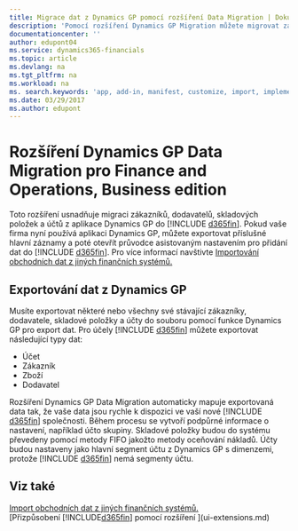 ```yaml
---
title: Migrace dat z Dynamics GP pomocí rozšíření Data Migration | Dokumenty Microsoft
description: 'Pomocí rozšíření Dynamics GP Migration můžete migrovat zákazníky, dodavatele, skladové položky a účty z Dynamics GP do Business Central.'
documentationcenter: ''
author: edupont04
ms.service: dynamics365-financials
ms.topic: article
ms.devlang: na
ms.tgt_pltfrm: na
ms.workload: na
ms. search.keywords: 'app, add-in, manifest, customize, import, implement'
ms.date: 03/29/2017
ms.author: edupont
---
```

# <a name="the-dynamics-gp-data-migration-extension-for-finance-and-operations-business-edition"></a>Rozšíření Dynamics GP Data Migration pro Finance and Operations, Business edition
Toto rozšíření usnadňuje migraci zákazníků, dodavatelů, skladových položek a účtů z aplikace Dynamics GP do [!INCLUDE [d365fin](includes/d365fin_md.md)]. Pokud vaše firma nyní používá aplikaci Dynamics GP, můžete exportovat příslušné hlavní záznamy a poté otevřít průvodce asistovaným nastavením pro přidání dat do [!INCLUDE [d365fin](includes/d365fin_md.md)]. Pro více informací navštivte [Importování obchodních dat z jiných finančních systémů.](across-import-data-configuration-packages.md)

## <a name="exporting-data-from-dynamics-gp"></a>Exportování dat z Dynamics GP
Musíte exportovat některé nebo všechny své stávající zákazníky, dodavatele, skladové položky a účty do souboru pomocí funkce Dynamics GP pro export dat. Pro účely [!INCLUDE [d365fin](includes/d365fin_md.md)] můžete exportovat následující typy dat:

* Účet  
* Zákazník  
* Zboží  
* Dodavatel  

Rozšíření Dynamics GP Data Migration automaticky mapuje exportovaná data tak, že vaše data jsou rychle k dispozici ve vaší nové [!INCLUDE [d365fin](includes/d365fin_md.md)] společnosti. Během procesu se vytvoří podpůrné informace o nastavení, například účto skupiny. Skladové položky budou do systému převedeny pomocí metody FIFO jakožto metody oceňování nákladů. Účty budou nastaveny jako hlavní segment účtu z Dynamics GP s dimenzemi, protože [!INCLUDE [d365fin](includes/d365fin_long_md.md)] nemá segmenty účtu.

## <a name="see-also"></a>Viz také
[Import obchodních dat z jiných finančních systémů.](across-import-data-configuration-packages.md)  
[Přizpůsobení [!INCLUDE[d365fin](includes/d365fin_md.md)] pomocí rozšíření ](ui-extensions.md)  
